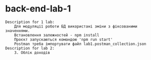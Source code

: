 # back-end-lab-1

    Description for 1 lab:
        Для модуляції роботи БД використані зміни з фіксованими значеннями.
        Встановлення залежностей - npm install
        Проєкт запускаються командою 'npm run start'
        Postman треба імпортувати файл lab1.postman_collection.json
    Description for lab 2:
        3. Облік доходів